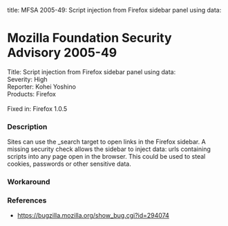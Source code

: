 title: MFSA 2005-49: Script injection from Firefox sidebar panel using data:

<h1>Mozilla Foundation Security Advisory 2005-49</h1>

<p><span class="label">Title:</span>      Script injection from Firefox sidebar panel using data:<br/>
<span class="label">Severity:</span>   High<br/>
<span class="label">Reporter:</span>   Kohei Yoshino<br/>
<span class="label">Products:</span>   Firefox<br/>
<br/>
<span class="label">Fixed in:</span>   Firefox 1.0.5</p>

<h3>Description</h3>

<p>Sites can use the _search target to open links in the Firefox sidebar. A
missing security check allows the sidebar to inject data: urls containing
scripts into any page open in the browser. This could be used to steal
cookies, passwords or other sensitive data.</p>

<h3>Workaround</h3>

<h3>References</h3>

<ul>
<li><a href="https://bugzilla.mozilla.org/show_bug.cgi?id=294074">
https://bugzilla.mozilla.org/show_bug.cgi?id=294074</a></li>
</ul>



